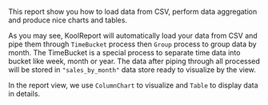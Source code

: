 This report show you how to load data from CSV, perform data aggregation and produce nice charts and tables.

As you may see, KoolReport will automatically load your data from CSV and pipe them through `TimeBucket` process then `Group` process to group data by month. The TimeBucket is a special process to separate time data into bucket like week, month or year. The data after piping through all processed will be stored in `"sales_by_month"` data store ready to visualize by the view.

In the report view, we use `ColumnChart` to visualize and `Table` to display data in details.